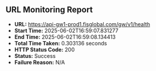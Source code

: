 ## URL Monitoring Report

- **URL:** https://api-gw1-prod1.fisglobal.com/gw/v1/health
- **Start Time:** 2025-06-02T16:59:07.831277
- **End Time:** 2025-06-02T16:59:08.134413
- **Total Time Taken:** 0.303136 seconds
- **HTTP Status Code:** 200
- **Status:** Success
- **Failure Reason:** N/A
